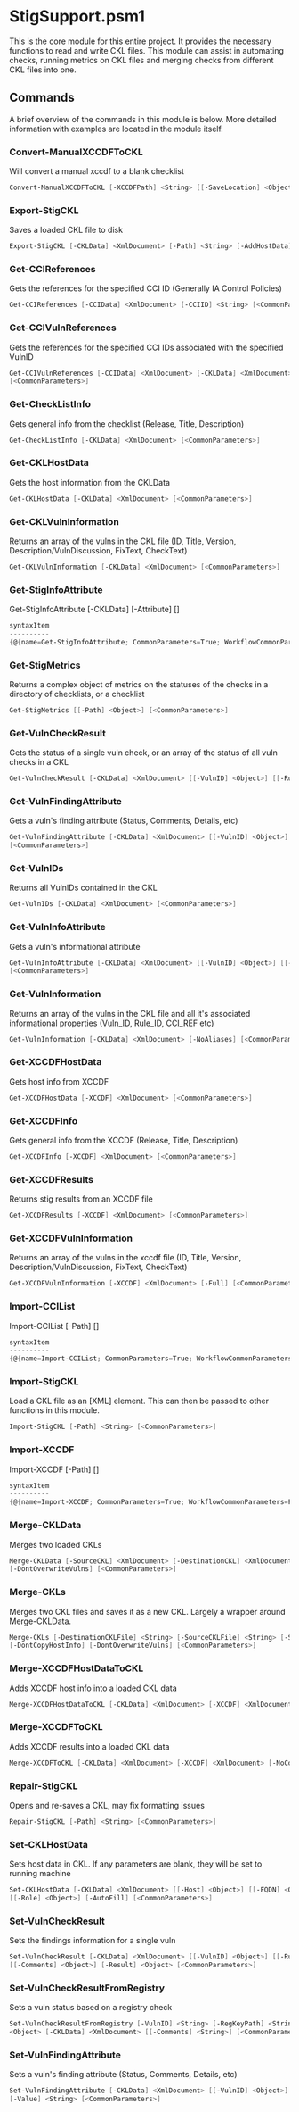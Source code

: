 # StigSupport.psm1

This is the core module for this entire project. It provides the necessary functions to read and write CKL files. This module can assist in automating checks, running metrics on CKL files and merging checks from different CKL files into one. 

## Commands

A brief overview of the commands in this module is below. More detailed information with examples are located in the module itself.

### Convert-ManualXCCDFToCKL

Will convert a manual xccdf to a blank checklist

```powershell
Convert-ManualXCCDFToCKL [-XCCDFPath] <String> [[-SaveLocation] <Object>] [<CommonParameters>]
```

### Export-StigCKL

Saves a loaded CKL file to disk

```powershell
Export-StigCKL [-CKLData] <XmlDocument> [-Path] <String> [-AddHostData] [<CommonParameters>]
```

### Get-CCIReferences

Gets the references for the specified CCI ID (Generally IA Control Policies)

```powershell
Get-CCIReferences [-CCIData] <XmlDocument> [-CCIID] <String> [<CommonParameters>]
```

### Get-CCIVulnReferences

Gets the references for the specified CCI IDs associated with the specified VulnID

```powershell
Get-CCIVulnReferences [-CCIData] <XmlDocument> [-CKLData] <XmlDocument> [[-VulnID] <Object>] [[-RuleID] <Object>]
[<CommonParameters>]
```

### Get-CheckListInfo

Gets general info from the checklist (Release, Title, Description)

```powershell
Get-CheckListInfo [-CKLData] <XmlDocument> [<CommonParameters>]
```

### Get-CKLHostData

Gets the host information from the CKLData

```powershell
Get-CKLHostData [-CKLData] <XmlDocument> [<CommonParameters>]
```

### Get-CKLVulnInformation

Returns an array of the vulns in the CKL file (ID, Title, Version, Description/VulnDiscussion, FixText, CheckText)

```powershell
Get-CKLVulnInformation [-CKLData] <XmlDocument> [<CommonParameters>]
```

### Get-StigInfoAttribute


Get-StigInfoAttribute [-CKLData] <xml> [-Attribute] <Object> [<CommonParameters>]


```powershell
syntaxItem
----------
{@{name=Get-StigInfoAttribute; CommonParameters=True; WorkflowCommonParameters=False; parameter=System.Object[]}}
```

### Get-StigMetrics

Returns a complex object of metrics on the statuses of the checks in a directory of checklists, or a checklist

```powershell
Get-StigMetrics [[-Path] <Object>] [<CommonParameters>]
```

### Get-VulnCheckResult

Gets the status of a single vuln check, or an array of the status of all vuln checks in a CKL

```powershell
Get-VulnCheckResult [-CKLData] <XmlDocument> [[-VulnID] <Object>] [[-RuleID] <Object>] [<CommonParameters>]
```

### Get-VulnFindingAttribute

Gets a vuln's finding attribute (Status, Comments, Details, etc)

```powershell
Get-VulnFindingAttribute [-CKLData] <XmlDocument> [[-VulnID] <Object>] [[-RuleID] <Object>] [-Attribute] <Object>
[<CommonParameters>]
```

### Get-VulnIDs

Returns all VulnIDs contained in the CKL

```powershell
Get-VulnIDs [-CKLData] <XmlDocument> [<CommonParameters>]
```

### Get-VulnInfoAttribute

Gets a vuln's informational attribute

```powershell
Get-VulnInfoAttribute [-CKLData] <XmlDocument> [[-VulnID] <Object>] [[-RuleID] <Object>] [-Attribute] <Object>
[<CommonParameters>]
```

### Get-VulnInformation

Returns an array of the vulns in the CKL file and all it's associated informational properties (Vuln_ID, Rule_ID, CCI_REF etc)

```powershell
Get-VulnInformation [-CKLData] <XmlDocument> [-NoAliases] [<CommonParameters>]
```

### Get-XCCDFHostData

Gets host info from XCCDF

```powershell
Get-XCCDFHostData [-XCCDF] <XmlDocument> [<CommonParameters>]
```

### Get-XCCDFInfo

Gets general info from the XCCDF (Release, Title, Description)

```powershell
Get-XCCDFInfo [-XCCDF] <XmlDocument> [<CommonParameters>]
```

### Get-XCCDFResults

Returns stig results from an XCCDF file

```powershell
Get-XCCDFResults [-XCCDF] <XmlDocument> [<CommonParameters>]
```

### Get-XCCDFVulnInformation

Returns an array of the vulns in the xccdf file (ID, Title, Version, Description/VulnDiscussion, FixText, CheckText)

```powershell
Get-XCCDFVulnInformation [-XCCDF] <XmlDocument> [-Full] [<CommonParameters>]
```

### Import-CCIList


Import-CCIList [-Path] <string> [<CommonParameters>]


```powershell
syntaxItem
----------
{@{name=Import-CCIList; CommonParameters=True; WorkflowCommonParameters=False; parameter=System.Object[]}}
```

### Import-StigCKL

Load a CKL file as an [XML] element. This can then be passed to other functions in this module.

```powershell
Import-StigCKL [-Path] <String> [<CommonParameters>]
```

### Import-XCCDF


Import-XCCDF [-Path] <string> [<CommonParameters>]


```powershell
syntaxItem
----------
{@{name=Import-XCCDF; CommonParameters=True; WorkflowCommonParameters=False; parameter=System.Object[]}}
```

### Merge-CKLData

Merges two loaded CKLs

```powershell
Merge-CKLData [-SourceCKL] <XmlDocument> [-DestinationCKL] <XmlDocument> [-IncludeNR] [-DontCopyHostInfo]
[-DontOverwriteVulns] [<CommonParameters>]
```

### Merge-CKLs

Merges two CKL files and saves it as a new CKL. Largely a wrapper around Merge-CKLData.

```powershell
Merge-CKLs [-DestinationCKLFile] <String> [-SourceCKLFile] <String> [-SaveFilePath] <String> [-IncludeNR]
[-DontCopyHostInfo] [-DontOverwriteVulns] [<CommonParameters>]
```

### Merge-XCCDFHostDataToCKL

Adds XCCDF host info into a loaded CKL data

```powershell
Merge-XCCDFHostDataToCKL [-CKLData] <XmlDocument> [-XCCDF] <XmlDocument> [<CommonParameters>]
```

### Merge-XCCDFToCKL

Adds XCCDF results into a loaded CKL data

```powershell
Merge-XCCDFToCKL [-CKLData] <XmlDocument> [-XCCDF] <XmlDocument> [-NoCommentsOnOpen] [<CommonParameters>]
```

### Repair-StigCKL

Opens and re-saves a CKL, may fix formatting issues

```powershell
Repair-StigCKL [-Path] <String> [<CommonParameters>]
```

### Set-CKLHostData

Sets host data in CKL. If any parameters are blank, they will be set to running machine

```powershell
Set-CKLHostData [-CKLData] <XmlDocument> [[-Host] <Object>] [[-FQDN] <Object>] [[-Mac] <Object>] [[-IP] <Object>]
[[-Role] <Object>] [-AutoFill] [<CommonParameters>]
```

### Set-VulnCheckResult

Sets the findings information for a single vuln

```powershell
Set-VulnCheckResult [-CKLData] <XmlDocument> [[-VulnID] <Object>] [[-RuleID] <Object>] [[-Details] <Object>]
[[-Comments] <Object>] [-Result] <Object> [<CommonParameters>]
```

### Set-VulnCheckResultFromRegistry

Sets a vuln status based on a registry check

```powershell
Set-VulnCheckResultFromRegistry [-VulnID] <String> [-RegKeyPath] <String> [-RequiredKey] <String> [-RequiredValue]
<Object> [-CKLData] <XmlDocument> [[-Comments] <String>] [<CommonParameters>]
```

### Set-VulnFindingAttribute

Sets a vuln's finding attribute (Status, Comments, Details, etc)

```powershell
Set-VulnFindingAttribute [-CKLData] <XmlDocument> [[-VulnID] <Object>] [[-RuleID] <Object>] [-Attribute] <Object>
[-Value] <String> [<CommonParameters>]
```